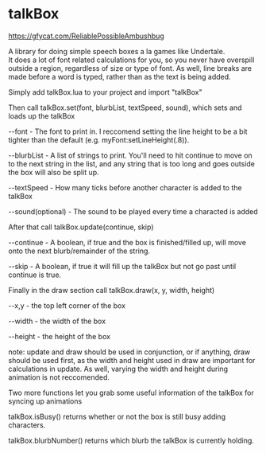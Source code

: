 # talkBox
https://gfycat.com/ReliablePossibleAmbushbug

A library for doing simple speech boxes a la games like Undertale.  
It does a lot of font related calculations for you, so you never have overspill outside a region, regardless of size or type of font.
As well, line breaks are made before a word is typed, rather than as the text is being added.

Simply add talkBox.lua to your project and import "talkBox"


Then call talkBox.set(font, blurbList, textSpeed, sound), which sets and loads up the talkBox

--font - The font to print in.  I reccomend setting the line height to be a bit tighter than the default (e.g. myFont:setLineHeight(.8)).

--blurbList - A list of strings to print.  You'll need to hit continue to move on to the next string in the list, and any string that is 
              too long and goes outside the box will also be split up.

--textSpeed - How many ticks before another character is added to the talkBox

--sound(optional) - The sound to be played every time a characted is added

After that call talkBox.update(continue, skip)

--continue - A boolean, if true and the box is finished/filled up, will move onto the next blurb/remainder of the string.

--skip - A boolean, if true it will fill up the talkBox but not go past until continue is true.

Finally in the draw section call talkBox.draw(x, y, width, height)

--x,y - the top left corner of the box

--width - the width of the box

--height - the height of the box

note: update and draw should be used in conjunction, or if anything, draw should be used first, as the width and height used in draw
      are important for calculations in update.  As well, varying the width and height during animation is not reccomended.
      



Two more functions let you grab some useful information of the talkBox for syncing up animations

talkBox.isBusy() returns whether or not the box is still busy adding characters.

talkBox.blurbNumber() returns which blurb the talkBox is currently holding.
